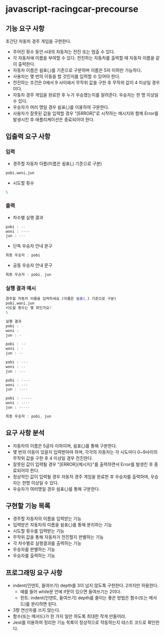 # javascript-racingcar-precourse

## 기능 요구 사항

초간단 자동차 경주 게임을 구현한다.

- 주어진 횟수 동안 n대의 자동차는 전진 또는 멈출 수 있다.
- 각 자동차에 이름을 부여할 수 있다. 전진하는 자동차를 출력할 때 자동차 이름을 같이 출력한다.
- 자동차 이름은 쉼표(,)를 기준으로 구분하며 이름은 5자 이하만 가능하다.
- 사용자는 몇 번의 이동을 할 것인지를 입력할 수 있어야 한다.
- 전진하는 조건은 0에서 9 사이에서 무작위 값을 구한 후 무작위 값이 4 이상일 경우이다.
- 자동차 경주 게임을 완료한 후 누가 우승했는지를 알려준다. 우승자는 한 명 이상일 수 있다.
- 우승자가 여러 명일 경우 쉼표(,)를 이용하여 구분한다.
- 사용자가 잘못된 값을 입력할 경우 "[ERROR]"로 시작하는 메시지와 함께 Error를 발생시킨 후 애플리케이션은 종료되어야 한다.

## 입출력 요구 사항

### 입력

- 경주할 자동차 이름(이름은 쉼표(,) 기준으로 구분)

```javascript
pobi,woni,jun
```

- 시도할 횟수

```javascript
5
```

### 출력

- 차수별 실행 결과

```javascript
pobi : --
woni : ----
jun : ---
```

- 단독 우승자 안내 문구

```javascript
최종 우승자 : pobi
```

- 공동 우승자 안내 문구

```javascript
최종 우승자 : pobi, jun
```

### 실행 결과 예시

```javascript
경주할 자동차 이름을 입력하세요.(이름은 쉼표(,) 기준으로 구분)
pobi,woni,jun
시도할 횟수는 몇 회인가요?
5

실행 결과
pobi : -
woni : 
jun : -

pobi : --
woni : -
jun : --

pobi : ---
woni : --
jun : ---

pobi : ----
woni : ---
jun : ----

pobi : -----
woni : ----
jun : -----

최종 우승자 : pobi, jun
```

## 요구 사항 분석

- 자동차의 이름은 5글자 이하이며, 쉼표(,)를 통해 구분한다.
- 몇 번의 이동이 있을지 입력받아야 하며, 각각의 자동차는 각 시도마다 0~9사이의 무작위 값을 구한 후 4 이상일 경우 전진한다.
- 잘못된 값이 입력될 경우 "[ERROR]{메시지}"를 출력하면서 Error를 발생킨 후 종료되어야 한다.
- 정상적인 값이 입력될 경우 자동차 경주 게임을 완료한 후 우승자를 출력하며, 우승자는 한명 이상일 수 있다.
- 우승자가 여러명일 경우 쉼표(,)를 통해 구분한다.

## 구현할 기능 목록

- 경주할 자동차의 이름을 입력받는 기능
- 입력받은 자동차의 이름을 쉼표(,)를 통해 분리하는 기능
- 시도할 횟수를 입력받는 기능
- 무작위 값을 통해 자동차가 전진할지 판별하는 기능
- 각 차수별로 실행결과를 출력하는 기능
- 우승자를 판별하는 기능
- 우승자를 출력하는 기능

## 프로그래밍 요구 사항

- indent(인덴트, 들여쓰기) depth를 3이 넘지 않도록 구현한다. 2까지만 허용한다.
  - 예를 들어 while문 안에 if문이 있으면 들여쓰기는 2이다.
  - 힌트: indent(인덴트, 들여쓰기) depth를 줄이는 좋은 방법은 함수(또는 메서드)를 분리하면 된다.
- 3항 연산자를 쓰지 않는다.
- 함수(또는 메서드)가 한 가지 일만 하도록 최대한 작게 만들어라.
- Jest를 이용하여 정리한 기능 목록이 정상적으로 작동하는지 테스트 코드로 확인한다.

